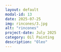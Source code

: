 ```yaml
---
layout: default
modal-id: 13
date: 2025-07-25
img: rincones/3.jpg
alt: "rincones"
project-date: July 2025
category: Oil Painting
description: "Oleo"
---
```

